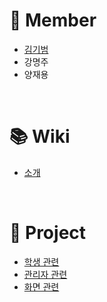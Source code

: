 # :busts_in_silhouette: Member
- [김기범](https://github.com/gibum1228)
- 강명주
- 양재용

<br>

# :books: Wiki
- [소개]()

<br>

# :open_file_folder: Project
- [학생 관련](https://github.com/gibum1228/AS_Service/projects/1)
- [관리자 관련](https://github.com/gibum1228/AS_Service/projects/4)
- [화면 관련](https://github.com/gibum1228/AS_Service/projects/3)
